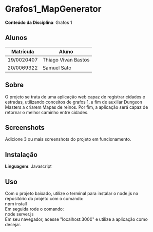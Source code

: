 # Grafos1_MapGenerator

**Conteúdo da Disciplina**: Grafos 1<br>

## Alunos
|Matrícula | Aluno |
| -- | -- |
| 19/0020407  |  Thiago Vivan Bastos |
| 20/0069322  |  Samuel Sato |

## Sobre 
O projeto se trata de uma aplicação web capaz de registrar cidades e estradas, utilizando conceitos de grafos 1, a fim de auxiliar Dungeon Masters a criarem Mapas de reinos. Por fim, a aplicação será capaz de retornar o melhor caminho entre cidades.

## Screenshots
Adicione 3 ou mais screenshots do projeto em funcionamento.

## Instalação 
**Linguagem**: Javascript<br>

## Uso 
Com o projeto baixado, utilize o terminal para instalar o node.js no repositório do projeto com o comando: <br>
  npm install <br> 
Em seguida rode o comando: <br>
  node server.js <br>
Em seu navegador, acesse "localhost:3000" e utilize a aplicação como desejar. <br>

